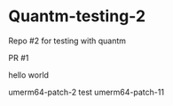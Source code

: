 # Quantm-testing-2
Repo #2 for testing with quantm

PR #1

hello
world

umerm64-patch-2
test
umerm64-patch-11
